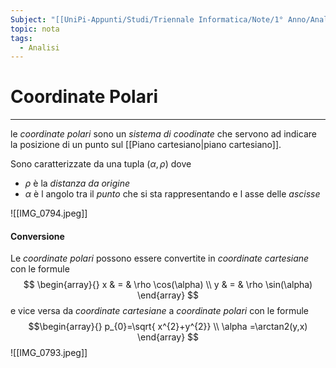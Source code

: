 ```yaml
---
Subject: "[[UniPi-Appunti/Studi/Triennale Informatica/Note/1° Anno/Analisi/Analisi]]"
topic: nota
tags:
  - Analisi
---
```

# Coordinate Polari
---
le _coordinate polari_ sono un _sistema di coodinate_ che servono ad indicare la posizione di un punto sul [[Piano cartesiano|piano cartesiano]].

Sono caratterizzate da una tupla $(\alpha,\rho)$ dove
- $\rho$ è la _distanza da origine_ 
-  $\alpha$ è l angolo tra il _punto_ che si sta rappresentando e l asse delle _ascisse_

![[IMG_0794.jpeg]]
#### Conversione
Le _coordinate polari_ possono essere convertite in _coordinate cartesiane_ con le formule$$
\begin{array}{}
x  & = &  \rho \cos(\alpha) \\
y  & = &  \rho  \sin(\alpha)
\end{array}
$$e vice versa da _coordinate cartesiane_ a _coordinate polari_ con le formule $$\begin{array}{}
p_{0}=\sqrt{ x^{2}+y^{2}} \\
\alpha =\arctan2(y,x)
\end{array}
$$![[IMG_0793.jpeg]]